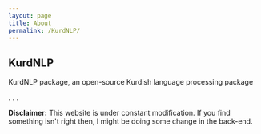 ```yaml
---
layout: page
title: About
permalink: /KurdNLP/
---
```


## KurdNLP

KurdNLP package, an open-source Kurdish language processing package

.
.
.

**Disclaimer:** This website is under constant modification. 
If you find something isn't right then,
I might be doing some change in the back-end.
